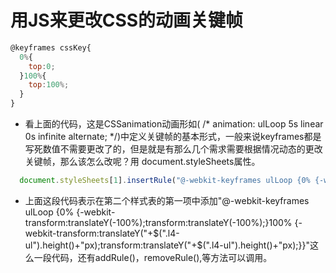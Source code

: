 # 用JS来更改CSS的动画关键帧

```js
@keyframes cssKey{
  0%{
    top:0;
  }100%{
    top:100%;
  }
}
```

- 看上面的代码，这是CSSanimation动画形如(    /* animation: ulLoop 5s linear 0s infinite alternate; */)中定义关键帧的基本形式，一般来说keyframes都是写死数值不需要更改了的，但是就是有那么几个需求需要根据情况动态的更改关键帧，那么该怎么改呢？用 document.styleSheets属性。

```js
  document.styleSheets[1].insertRule("@-webkit-keyframes ulLoop {0% {-webkit-transform:translateY(-100%);transform:translateY(-100%);}100% {-webkit-transform:translateY("+$(".l4-ul").height()+"px);transform:translateY("+$(".l4-ul").height()+"px);}}", 0);
```

- 上面这段代码表示在第二个样式表的第一项中添加"@-webkit-keyframes ulLoop {0% {-webkit-transform:translateY(-100%);transform:translateY(-100%);}100% {-webkit-transform:translateY("+$(".l4-ul").height()+"px);transform:translateY("+$(".l4-ul").height()+"px);}}"这么一段代码，还有addRule()，removeRule(),等方法可以调用。
